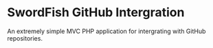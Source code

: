 # SwordFish GitHub Intergration

An extremely simple MVC PHP application for intergrating with GitHub repositories.
